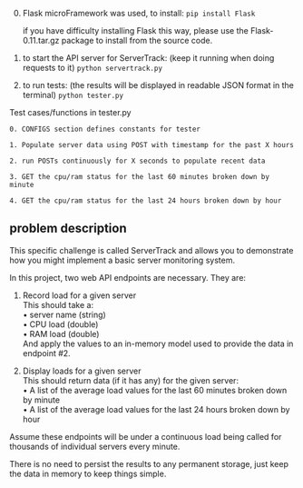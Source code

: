 
0. Flask microFramework was used, to install:
    `pip install Flask`
    
    if you have difficulty installing Flask this way, please use the Flask-0.11.tar.gz package to install from the source code.

1. to start the API server for ServerTrack: (keep it running when doing requests to it)
    `python servertrack.py`

2. to run tests: (the results will be displayed in readable JSON format in the terminal)
    `python tester.py`

Test cases/functions in tester.py

    0. CONFIGS section defines constants for tester
    
    1. Populate server data using POST with timestamp for the past X hours
    
    2. run POSTs continuously for X seconds to populate recent data
    
    3. GET the cpu/ram status for the last 60 minutes broken down by minute
    
    4. GET the cpu/ram status for the last 24 hours broken down by hour
    

problem description
-

This specific challenge is called ServerTrack and allows you to demonstrate how you might implement a basic server monitoring system.  
   
In this project, two web API endpoints are necessary. They are:  
   
1. Record load for a given server  
This should take a:  
                • server name (string)  
                • CPU load (double)  
                • RAM load (double)  
And apply the values to an in-memory model used to provide the data in endpoint #2.  
   
2. Display loads for a given server  
This should return data (if it has any) for the given server:  
                • A list of the average load values for the last 60 minutes broken down by minute  
                • A list of the average load values for the last 24 hours broken down by hour  
   
Assume these endpoints will be under a continuous load being called for thousands of individual servers every minute.  
   
There is no need to persist the results to any permanent storage, just keep the data in memory to keep things simple.  
